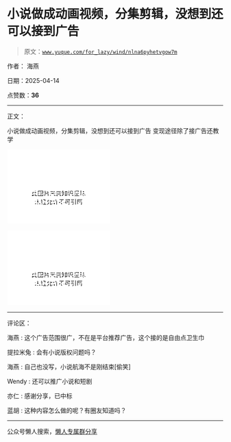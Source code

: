 # 小说做成动画视频，分集剪辑，没想到还可以接到广告

> 原文：[`www.yuque.com/for_lazy/wind/nlna6pyhetvgow7m`](https://www.yuque.com/for_lazy/wind/nlna6pyhetvgow7m)

作者： 海燕

日期：2025-04-14

点赞数：**36**

* * *

正文：

小说做成动画视频，分集剪辑，没想到还可以接到广告 变现途径除了接广告还教学

![](img/72b1fbfd14f943f82cc048d3ea9509af.png "None")

![](img/8369e2e62dd79e46ad83445dee76d964.png "None")

* * *

评论区：

海燕 : 这个广告范围很广，不在是平台推荐广告，这个接的是自由点卫生巾

提拉米兔 : 会有小说版权问题吗？

海燕 : 自己也没写，小说航海不是刚结束[偷笑]

Wendy : 还可以推广小说和短剧

亦仁 : 感谢分享，已中标

蓝胡 : 这种内容怎么做的呢？有圈友知道吗？

* * *

公众号懒人搜索，[懒人专属群分享](https://lazybook.fun/#/blog/group)